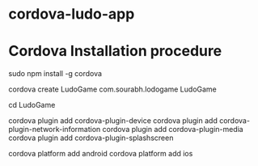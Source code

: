 # cordova-ludo-app

# Cordova Installation procedure

   sudo npm install -g cordova

   cordova create LudoGame com.sourabh.lodogame LudoGame

   cd LudoGame

   cordova plugin add cordova-plugin-device
   cordova plugin add cordova-plugin-network-information
   cordova plugin add cordova-plugin-media
   cordova plugin add cordova-plugin-splashscreen

   cordova platform add android
   cordova platform add ios
